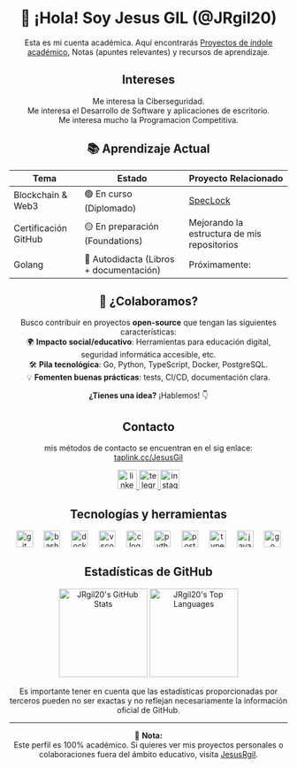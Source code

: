 <div align="center">

# 👋 ¡Hola! Soy Jesus GIL (@JRgil20) 

Esta es mi cuenta académica. Aquí encontrarás [Proyectos de índole académico](https://github.com/stars/Jrgil20/lists/proyectos-academicos), Notas (apuntes relevantes) y recursos de aprendizaje.

## Intereses
Me interesa la Ciberseguridad.  
Me interesa el Desarrollo de Software y aplicaciones de escritorio.  
Me interesa mucho la Programacion Competitiva.  

## 📚 Aprendizaje Actual 
| **Tema**         | **Estado**                          | **Proyecto Relacionado**       |
|-------------------|-------------------------------------|---------------------------------|
| Blockchain & Web3 | 🟢 En curso (Diplomado)             | [SpecLock](https://github.com/SpecLock/SpeckLock)
| Certificación GitHub | 🟡 En preparación (Foundations) | Mejorando la estructura de mis repositorios |
| Golang            | 🔴 Autodidacta (Libros + documentación) | Próximamente: |

## 🤝 ¿Colaboramos?  
Busco contribuir en proyectos **open-source** que tengan las siguientes características:  
🌍 **Impacto social/educativo**: Herramientas para educación digital, seguridad informática accesible, etc.    
🛠️ **Pila tecnológica**: Go, Python, TypeScript, Docker, PostgreSQL.  
💡 **Fomenten buenas prácticas**:  tests, CI/CD, documentación clara.  

**¿Tienes una idea?** ¡Hablemos! 👇  

## Contacto
mis métodos de contacto se encuentran en el sig enlace: [taplink.cc/JesusGil](https://taplink.cc/JesusGil)

<a href="https://www.linkedin.com/in/jesus-r-gil/" target="_blank">
    <img src="https://img.shields.io/static/v1?message=LinkedIn&logo=linkedin&label=Jesus%20R%20Gil&color=0077B5&logoColor=white&labelColor=&style=for-the-badge" height="35" alt="linkedin logo" />
</a>
<a href="https://t.me/Jr_Gil" target="_blank">
    <img src="https://img.shields.io/static/v1?message=Telegram&logo=telegram&label=Jr_Gil&color=2CA5E0&logoColor=white&labelColor=&style=for-the-badge" height="35" alt="telegram logo" />
</a>
<a href="https://www.instagram.com/jrg20_u" target="_blank">
    <img src="https://img.shields.io/static/v1?message=Instagram&logo=instagram&label=jrg20_u&color=E4405F&logoColor=white&labelColor=&style=for-the-badge" height="35" alt="instagram logo"  />
</a>


## Tecnologías y herramientas

  <img src="https://cdn.jsdelivr.net/gh/devicons/devicon/icons/git/git-original.svg" height="30" alt="git logo"  />
  <img width="12" />
  <img src="https://cdn.jsdelivr.net/gh/devicons/devicon/icons/bash/bash-original.svg" height="30" alt="bash logo"  />
  <img width="12" />
  <img src="https://cdn.jsdelivr.net/gh/devicons/devicon/icons/docker/docker-original.svg" height="30" alt="docker logo"  />
  <img width="12" />
  <img src="https://cdn.jsdelivr.net/gh/devicons/devicon/icons/vscode/vscode-original.svg" height="30" alt="vscode logo"  />
  <img width="12" />
  <img src="https://cdn.jsdelivr.net/gh/devicons/devicon/icons/c/c-original.svg" height="30" alt="c logo"  />
  <img width="12" />
  <img src="https://cdn.jsdelivr.net/gh/devicons/devicon/icons/python/python-original.svg" height="30" alt="python logo"  />
  <img width="12" />
  <img src="https://cdn.jsdelivr.net/gh/devicons/devicon/icons/postgresql/postgresql-original.svg" height="30" alt="postgresql logo"  />
  <img width="12" />
  <img src="https://cdn.jsdelivr.net/gh/devicons/devicon/icons/typescript/typescript-original.svg" height="30" alt="typescript logo"  />
  <img width="12" />
  <img src="https://cdn.jsdelivr.net/gh/devicons/devicon/icons/javascript/javascript-original.svg" height="30" alt="javascript logo"  />
  <img width="12" />
  <img src="https://cdn.jsdelivr.net/gh/devicons/devicon/icons/go/go-original.svg" height="30" alt="go logo"  />


## Estadísticas de GitHub

<div align="center">
    <img src="https://github-readme-stats.vercel.app/api?username=JRgil20&theme=midnight-purple&show_icons=1&hide_border=1" 
             alt="JRgil20's GitHub Stats"
             height="160"
    /> 
    <img src="https://github-readme-stats.vercel.app/api/top-langs/?username=JRgil20&theme=midnight-purple&show_icons=1&hide_border=1&layout=compact"
             alt="JRgil20's Top Languages"
             height="160"
    />
</div>

Es importante tener en cuenta que las estadísticas proporcionadas por terceros pueden no ser exactas y no reflejan necesariamente la información oficial de GitHub.

---

📌 **Nota:**  
Este perfil es 100% académico. Si quieres ver mis proyectos personales o colaboraciones fuera del ámbito educativo, visita [JesusRgil](https://github.com/JesusRgil).

</div>
<!---
Jrgil20ucab/Jrgil20ucab es un repositorio ✨ especial ✨ porque su `README.md` (este archivo) aparece en tu perfil de GitHub.
Puedes hacer clic en el enlace "Preview" para ver tus cambios.
--->
